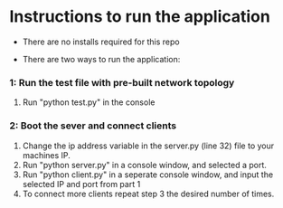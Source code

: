 # Instructions to run the application

* There are no installs required for this repo

* There are two ways to run the application: 

### 1: Run the test file with pre-built network topology

1. Run "python test.py" in the console

### 2: Boot the sever and connect clients 

1. Change the ip address variable in the server.py (line 32) file to your machines IP.
2. Run "python server.py" in a console window, and selected a port.
3. Run "python client.py" in a seperate console window, and input the selected IP and port from part 1
4. To connect more clients repeat step 3 the desired number of times.